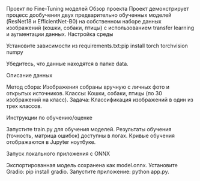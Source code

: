 Проект по Fine-Tuning моделей
Обзор проекта
Проект демонстрирует процесс дообучения двух предварительно обученных моделей (ResNet18 и EfficientNet-B0) на собственном наборе данных изображений (кошки, собаки, птицы) с использованием transfer learning и аугментации данных.
Настройка среды

Установите зависимости из requirements.txt:pip install torch torchvision numpy


Убедитесь, что данные находятся в папке data.

Описание данных

Метод сбора: Изображения собраны вручную с личных фото и открытых источников.
Классы: Кошки, собаки, птицы (по 30 изображений на класс).
Задача: Классификация изображений в один из трех классов.

Инструкции по обучению/оценке

Запустите train.py для обучения моделей.
Результаты обучения (точность, матрица ошибок) доступны в логах.
Кривые обучения отображаются в Jupyter ноутбуке.

Запуск локального приложения с ONNX

Экспортированная модель сохранена как model.onnx.
Установите Gradio: pip install gradio.
Запустите приложение: python app.py.
